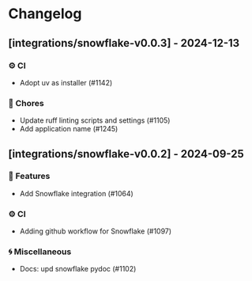 # Changelog

## [integrations/snowflake-v0.0.3] - 2024-12-13

### ⚙️ CI

- Adopt uv as installer (#1142)

### 🧹 Chores

- Update ruff linting scripts and settings (#1105)
- Add application name (#1245)


## [integrations/snowflake-v0.0.2] - 2024-09-25

### 🚀 Features

- Add Snowflake integration (#1064)

### ⚙️ CI

- Adding github workflow for Snowflake (#1097)

### 🌀 Miscellaneous

- Docs: upd snowflake pydoc (#1102)

<!-- generated by git-cliff -->
